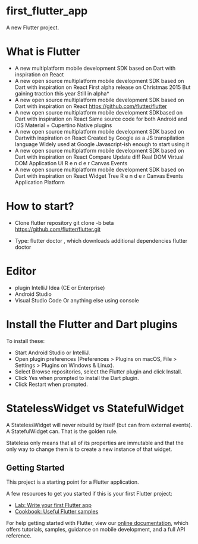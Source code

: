 # first_flutter_app

A new Flutter project.

# What is Flutter

* A new multiplatform mobile development SDK based on Dart with inspiration on React
* A new open source multiplatform mobile development SDK based on Dart with inspiration on React First alpha release on Christmas 2015 But gaining traction this year Still in alpha*
* A new open source multiplatform mobile development SDK based on Dart with inspiration on React https://github.com/flutter/flutter
* A new open source multiplatform mobile development SDKbased on Dart with inspiration on React Same source code for both Android and iOS Material + Cupertino Native plugins
* A new open source multiplatform mobile development SDK based on Dartwith inspiration on React Created by Google as a JS transpilation language Widely used at Google Javascript-ish enough to start using it
* A new open source multiplatform mobile development SDK based on Dart with inspiration on React Compare Update diff Real DOM Virtual DOM Application UI R e n d e r Canvas Events
* A new open source multiplatform mobile development SDK based on Dart with inspiration on React Widget Tree R e n d e r Canvas Events Application Platform

# How to start?
* Clone flutter repository 
git clone -b beta https://github.com/flutter/flutter.git

* Type: flutter doctor , which downloads additional dependencies
flutter doctor

# Editor 
* plugin IntelliJ Idea (CE or Enterprise) 
* Android Studio 
* Visual Studio Code Or anything else using console

# Install the Flutter and Dart plugins
To install these:

* Start Android Studio or IntelliJ.
* Open plugin preferences (Preferences > Plugins on macOS, File > Settings > Plugins on Windows & Linux).
* Select Browse repositories, select the Flutter plugin and click Install.
* Click Yes when prompted to install the Dart plugin.
* Click Restart when prompted.

# StatelessWidget vs StatefulWidget
A StatelessWidget will never rebuild by itself (but can from external events). A StatefulWidget can. That is the golden rule.

Stateless only means that all of its properties are immutable and that the only way to change them is to create a new instance of that widget. 

## Getting Started

This project is a starting point for a Flutter application.

A few resources to get you started if this is your first Flutter project:

- [Lab: Write your first Flutter app](https://flutter.io/docs/get-started/codelab)
- [Cookbook: Useful Flutter samples](https://flutter.io/docs/cookbook)

For help getting started with Flutter, view our 
[online documentation](https://flutter.io/docs), which offers tutorials, 
samples, guidance on mobile development, and a full API reference.
